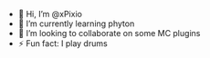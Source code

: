 - 👋 Hi, I’m @xPixio
- 🌱 I’m currently learning phyton
- 💞️ I’m looking to collaborate on some MC plugins
- ⚡ Fun fact: I play drums

<!---
xPixio/xPixio is a ✨ special ✨ repository because its `README.md` (this file) appears on your GitHub profile.
You can click the Preview link to take a look at your changes.
--->
